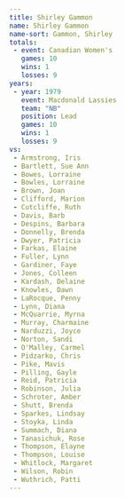 ```yaml
---
title: Shirley Gammon
name: Shirley Gammon
name-sort: Gammon, Shirley
totals:
 - event: Canadian Women's
   games: 10
   wins: 1
   losses: 9
years:
 - year: 1979
   event: Macdonald Lassies
   team: "NB"
   position: Lead
   games: 10
   wins: 1
   losses: 9
vs:
 - Armstrong, Iris
 - Bartlett, Sue Ann
 - Bowes, Lorraine
 - Bowles, Lorraine
 - Brown, Joan
 - Clifford, Marion
 - Cutcliffe, Ruth
 - Davis, Barb
 - Despins, Barbara
 - Donnelly, Brenda
 - Dwyer, Patricia
 - Farkas, Elaine
 - Fuller, Lynn
 - Gardiner, Faye
 - Jones, Colleen
 - Kardash, Delaine
 - Knowles, Dawn
 - LaRocque, Penny
 - Lynn, Diana
 - McQuarrie, Myrna
 - Murray, Charmaine
 - Narduzzi, Joyce
 - Norton, Sandi
 - O'Malley, Carmel
 - Pidzarko, Chris
 - Pike, Mavis
 - Pilling, Gayle
 - Reid, Patricia
 - Robinson, Julia
 - Schroter, Amber
 - Shutt, Brenda
 - Sparkes, Lindsay
 - Stoyka, Linda
 - Summach, Diana
 - Tanasichuk, Rose
 - Thompson, Elayne
 - Thompson, Louise
 - Whitlock, Margaret
 - Wilson, Robin
 - Wuthrich, Patti
---
```

